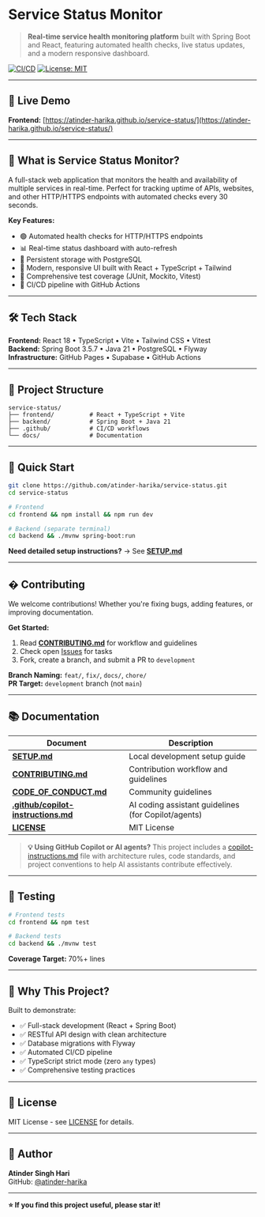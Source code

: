 # Service Status Monitor

> **Real-time service health monitoring platform** built with Spring Boot and React, featuring automated health checks, live status updates, and a modern responsive dashboard.

[![CI/CD](https://github.com/atinder-harika/service-status/actions/workflows/full-stack-ci.yml/badge.svg)](https://github.com/atinder-harika/service-status/actions)
[![License: MIT](https://img.shields.io/badge/License-MIT-yellow.svg)](LICENSE)

---

## 🚀 Live Demo

**Frontend:** [https://atinder-harika.github.io/service-status/](https://atinder-harika.github.io/service-status/)

---

## 📖 What is Service Status Monitor?

A full-stack web application that monitors the health and availability of multiple services in real-time. Perfect for tracking uptime of APIs, websites, and other HTTP/HTTPS endpoints with automated checks every 30 seconds.

**Key Features:**
- 🟢 Automated health checks for HTTP/HTTPS endpoints
- 📊 Real-time status dashboard with auto-refresh
- 💾 Persistent storage with PostgreSQL
- 🎨 Modern, responsive UI built with React + TypeScript + Tailwind
- 🧪 Comprehensive test coverage (JUnit, Mockito, Vitest)
- 🚀 CI/CD pipeline with GitHub Actions

---

## 🛠️ Tech Stack

**Frontend:** React 18 • TypeScript • Vite • Tailwind CSS • Vitest  
**Backend:** Spring Boot 3.5.7 • Java 21 • PostgreSQL • Flyway  
**Infrastructure:** GitHub Pages • Supabase • GitHub Actions

---

## 📁 Project Structure

```
service-status/
├── frontend/          # React + TypeScript + Vite
├── backend/           # Spring Boot + Java 21
├── .github/           # CI/CD workflows
└── docs/              # Documentation
```

---

## 🚀 Quick Start

```bash
git clone https://github.com/atinder-harika/service-status.git
cd service-status

# Frontend
cd frontend && npm install && npm run dev

# Backend (separate terminal)
cd backend && ./mvnw spring-boot:run
```

**Need detailed setup instructions?** → See **[SETUP.md](SETUP.md)**

---

## � Contributing

We welcome contributions! Whether you're fixing bugs, adding features, or improving documentation.

**Get Started:**
1. Read **[CONTRIBUTING.md](CONTRIBUTING.md)** for workflow and guidelines
2. Check open [Issues](https://github.com/atinder-harika/service-status/issues) for tasks
3. Fork, create a branch, and submit a PR to `development`

**Branch Naming:** `feat/`, `fix/`, `docs/`, `chore/`  
**PR Target:** `development` branch (not `main`)

---

## 📚 Documentation

| Document | Description |
|----------|-------------|
| **[SETUP.md](SETUP.md)** | Local development setup guide |
| **[CONTRIBUTING.md](CONTRIBUTING.md)** | Contribution workflow and guidelines |
| **[CODE_OF_CONDUCT.md](CODE_OF_CONDUCT.md)** | Community guidelines |
| **[.github/copilot-instructions.md](.github/copilot-instructions.md)** | AI coding assistant guidelines (for Copilot/agents) |
| **[LICENSE](LICENSE)** | MIT License |

> **💡 Using GitHub Copilot or AI agents?** This project includes a [copilot-instructions.md](.github/copilot-instructions.md) file with architecture rules, code standards, and project conventions to help AI assistants contribute effectively.

---

## 🧪 Testing

```bash
# Frontend tests
cd frontend && npm test

# Backend tests  
cd backend && ./mvnw test
```

**Coverage Target:** 70%+ lines

---

## 🎯 Why This Project?

Built to demonstrate:
- ✅ Full-stack development (React + Spring Boot)
- ✅ RESTful API design with clean architecture
- ✅ Database migrations with Flyway
- ✅ Automated CI/CD pipeline
- ✅ TypeScript strict mode (zero `any` types)
- ✅ Comprehensive testing practices

---

## 📄 License

MIT License - see [LICENSE](LICENSE) for details.

---

## 👤 Author

**Atinder Singh Hari**  
GitHub: [@atinder-harika](https://github.com/atinder-harika)

---

**⭐ If you find this project useful, please star it!**
